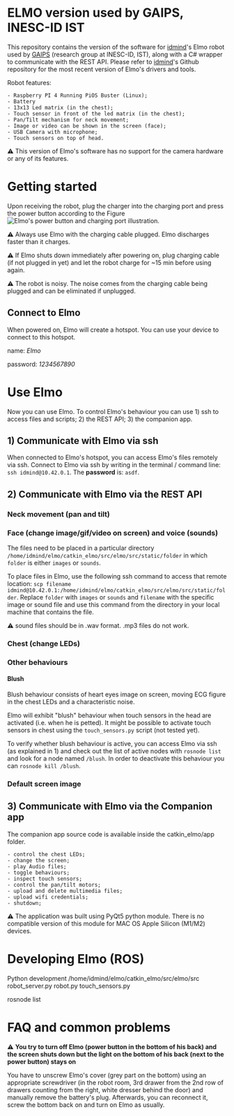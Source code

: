 # ELMO version used by GAIPS, INESC-ID IST

This repository contains the version of the software for [idmind](https://www.idmind.pt/)'s Elmo robot used by [GAIPS](https://www.inesc-id.pt/research-areas/artificial-intelligence-for-people-and-society/) (research group at INESC-ID, IST), along with a C# wrapper to communicate with the REST API. Please refer to [idmind](https://github.com/idmind-robotics)'s Github repository for the most recent version of Elmo's drivers and tools.

Robot features:

    - Raspberry PI 4 Running PiOS Buster (Linux);
    - Battery
    - 13x13 Led matrix (in the chest);
    - Touch sensor in front of the led matrix (in the chest);
    - Pan/Tilt mechanism for neck movement;
    - Image or video can be shown in the screen (face);
    - USB Camera with microphone;
    - Touch sensors on top of head.

:warning: This version of Elmo's software has no support for the camera hardware or any of its features.

# Getting started

Upon receiving the robot, plug the charger into the charging port and press the power button according to the Figure
![Elmo's power button and charging port illustration](https://github.com/joanabbrito/elmo_IST/main/src/elmo_1.png).

:warning: Always use Elmo with the charging cable plugged. Elmo discharges faster than it charges.

:warning: If Elmo shuts down immediately after powering on, plug charging cable (if not plugged in yet) and let the robot charge for ~15 min before using again.

:warning: The robot is noisy. The noise comes from the charging cable being plugged and can be eliminated if unplugged.

## Connect to Elmo 

When powered on, Elmo will create a hotspot. You can use your device to connect to this hotspot.

name: _Elmo_

password: _1234567890_

# Use Elmo

Now you can use Elmo. To control Elmo's behaviour you can use 1) ssh to access files and scripts; 2) the REST API; 3) the companion app.

## 1) Communicate with Elmo via ssh
When connected to Elmo's hotspot, you can access Elmo's files remotely via ssh. Connect to Elmo via ssh by writing in the terminal / command line: `ssh idmind@10.42.0.1`. The __password__ is: `asdf`.

## 2) Communicate with Elmo via the REST API

### Neck movement (pan and tilt)

### Face (change image/gif/video on screen) and voice (sounds)

The files need to be placed in a particular directory `/home/idmind/elmo/catkin_elmo/src/elmo/src/static/folder` in which `folder` is either `images` or `sounds`.

To place files in Elmo, use the following ssh command to access that remote location: `scp filename idmind@10.42.0.1:/home/idmind/elmo/catkin_elmo/src/elmo/src/static/folder`. Replace `folder` with `images` or `sounds` and `filename` with the specific image or sound file and use this command from the directory in your local machine that contains the file.

:warning: sound files should be in .wav format. .mp3 files do not work.

### Chest (change LEDs)

### Other behaviours

#### Blush
Blush behaviour consists of heart eyes image on screen, moving ECG figure in the chest LEDs and a characteristic noise.

Elmo will exhibit "blush" behaviour when touch sensors in the head are activated (i.e. when he is petted). It might be possible to activate touch sensors in chest using the `touch_sensors.py` script (not tested yet).

To verify whether blush behaviour is active, you can access Elmo via ssh (as explained in 1) and check out the list of active nodes with `rosnode list` and look for a node named `/blush`. In order to deactivate this behaviour you can `rosnode kill /blush`.

### Default screen image

## 3) Communicate with Elmo via the Companion app

The companion app source code is available inside the catkin_elmo/app folder.

    - control the chest LEDs;
    - change the screen;
    - play Audio files;
    - toggle behaviours;
    - inspect touch sensors;
    - control the pan/tilt motors;
    - upload and delete multimedia files;
    - upload wifi credentials;
    - shutdown;

:warning: The application was built using PyQt5 python module. There is no compatible version of this module for MAC OS Apple Silicon (M1/M2) devices.

# Developing Elmo (ROS)

Python development
/home/idmind/elmo/catkin_elmo/src/elmo/src
robot_server.py
robot.py
touch_sensors.py

rosnode list

# FAQ and common problems

:warning: __You try to turn off Elmo (power button in the bottom of his back) and the screen shuts down but the light on the bottom of his back (next to the power button) stays on__

You have to unscrew Elmo's cover (grey part on the bottom) using an appropriate screwdriver (in the robot room, 3rd drawer from the 2nd row of drawers counting from the right, white dresser behind the door) and manually remove the battery's plug. Afterwards, you can reconnect it, screw the bottom back on and turn on Elmo as usually.
